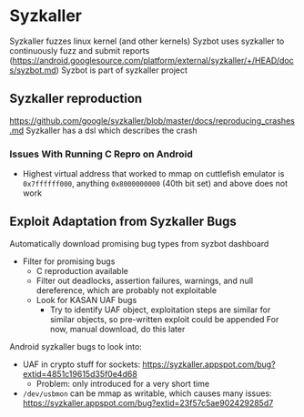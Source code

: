 # Syzkaller
Syzkaller fuzzes linux kernel (and other kernels)
Syzbot uses syzkaller to continuously fuzz and submit reports (https://android.googlesource.com/platform/external/syzkaller/+/HEAD/docs/syzbot.md)
Syzbot is part of syzkaller project

## Syzkaller reproduction
https://github.com/google/syzkaller/blob/master/docs/reproducing_crashes.md
Syzkaller has a dsl which describes the crash

### Issues With Running C Repro on Android

- Highest virtual address that worked to mmap on cuttlefish emulator is `0x7ffffff000`, anything `0x8000000000` (40th bit set) and above does not work

## Exploit Adaptation from Syzkaller Bugs
Automatically download promising bug types from syzbot dashboard
- Filter for promising bugs
	- C reproduction available
	- Filter out deadlocks, assertion failures, warnings, and null dereference, which are probably not exploitable
	- Look for KASAN UAF bugs
		- Try to identify UAF object, exploitation steps are similar for similar objects, so pre-written exploit could be appended
For now, manual download, do this later

Android syzkaller bugs to look into:
- UAF in crypto stuff for sockets: https://syzkaller.appspot.com/bug?extid=4851c19615d35f0e4d68
	- Problem: only introduced for a very short time
- `/dev/usbmon` can be mmap as writable, which causes many issues: https://syzkaller.appspot.com/bug?extid=23f57c5ae902429285d7